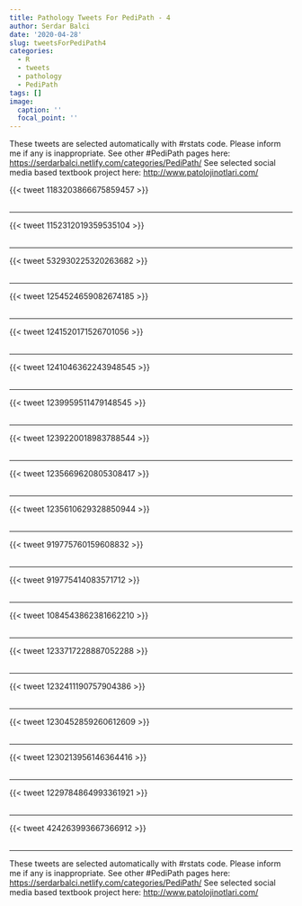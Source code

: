 ```yaml
---
title: Pathology Tweets For PediPath - 4
author: Serdar Balci
date: '2020-04-28'
slug: tweetsForPediPath4
categories:
  - R
  - tweets
  - pathology
  - PediPath
tags: []
image:
  caption: ''
  focal_point: ''
---
```



These tweets are selected automatically with #rstats code. Please inform me if any is inappropriate.
See other #PediPath pages here: https://serdarbalci.netlify.com/categories/PediPath/ 
See selected social media based textbook project here: http://www.patolojinotlari.com/

{{< tweet 1183203866675859457 >}}
<br>
<br>
<hr>
{{< tweet 1152312019359535104 >}}
<br>
<br>
<hr>
{{< tweet 532930225320263682 >}}
<br>
<br>
<hr>
{{< tweet 1254524659082674185 >}}
<br>
<br>
<hr>
{{< tweet 1241520171526701056 >}}
<br>
<br>
<hr>
{{< tweet 1241046362243948545 >}}
<br>
<br>
<hr>
{{< tweet 1239959511479148545 >}}
<br>
<br>
<hr>
{{< tweet 1239220018983788544 >}}
<br>
<br>
<hr>
{{< tweet 1235669620805308417 >}}
<br>
<br>
<hr>
{{< tweet 1235610629328850944 >}}
<br>
<br>
<hr>
{{< tweet 919775760159608832 >}}
<br>
<br>
<hr>
{{< tweet 919775414083571712 >}}
<br>
<br>
<hr>
{{< tweet 1084543862381662210 >}}
<br>
<br>
<hr>
{{< tweet 1233717228887052288 >}}
<br>
<br>
<hr>
{{< tweet 1232411190757904386 >}}
<br>
<br>
<hr>
{{< tweet 1230452859260612609 >}}
<br>
<br>
<hr>
{{< tweet 1230213956146364416 >}}
<br>
<br>
<hr>
{{< tweet 1229784864993361921 >}}
<br>
<br>
<hr>
{{< tweet 424263993667366912 >}}
<br>
<br>
<hr>


These tweets are selected automatically with #rstats code. Please inform me if any is inappropriate.
See other #PediPath pages here: https://serdarbalci.netlify.com/categories/PediPath/ 
See selected social media based textbook project here: http://www.patolojinotlari.com/
